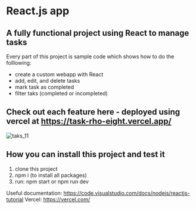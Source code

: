 # React.js app 

## A fully functional project using React to manage tasks


Every part of this project is sample code which shows how to do the folllowing:

* create a custom webapp with React
* add, edit, and delete tasks 
* mark task as completed
* filter taks (completed or incompleted)

## Check out each feature here - deployed using vercel at https://task-rho-eight.vercel.app/

![taks_11](https://user-images.githubusercontent.com/98499720/210348208-13f8b75c-6a75-4d3e-bf0d-91d8cc5726e8.gif)


## How you can install this project and test it
1. clone this project
2. npm i (to install all packages)
3. run: npm start or npm run dev

Useful documentation: https://code.visualstudio.com/docs/nodejs/reactjs-tutorial
Vercel: https://vercel.com/
